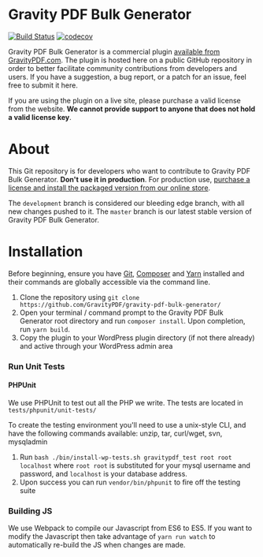 Gravity PDF Bulk Generator
==========================

[![Build Status](https://travis-ci.org/GravityPDF/gravity-pdf-bulk-generator.svg?branch=development)](https://travis-ci.org/GravityPDF/gravity-pdf-bulk-generator) [![codecov](https://codecov.io/gh/GravityPDF/gravity-pdf-bulk-generator/branch/development/graph/badge.svg)](https://codecov.io/gh/GravityPDF/gravity-pdf-bulk-generator)

Gravity PDF Bulk Generator is a commercial plugin [available from GravityPDF.com](https://gravitypdf.com/shop/bulk-generator-add-on/). The plugin is hosted here on a public GitHub repository in order to better facilitate community contributions from developers and users. If you have a suggestion, a bug report, or a patch for an issue, feel free to submit it here.

If you are using the plugin on a live site, please purchase a valid license from the website. **We cannot provide support to anyone that does not hold a valid license key**.

# About

This Git repository is for developers who want to contribute to Gravity PDF Bulk Generator. **Don't use it in production**. For production use, [purchase a license and install the packaged version from our online store](https://gravitypdf.com/shop/bulk-generator-add-on/).

The `development` branch is considered our bleeding edge branch, with all new changes pushed to it. The `master` branch is our latest stable version of Gravity PDF Bulk Generator.

# Installation

Before beginning, ensure you have [Git](https://git-scm.com/), [Composer](https://getcomposer.org/) and [Yarn](https://yarnpkg.com/en/docs/install) installed and their commands are globally accessible via the command line.

1. Clone the repository using `git clone https://github.com/GravityPDF/gravity-pdf-bulk-generator/`
1. Open your terminal / command prompt to the Gravity PDF Bulk Generator root directory and run `composer install`. Upon completion, run `yarn build`.
1. Copy the plugin to your WordPress plugin directory (if not there already) and active through your WordPress admin area

### Run Unit Tests

#### PHPUnit

We use PHPUnit to test out all the PHP we write. The tests are located in `tests/phpunit/unit-tests/`

To create the testing environment you'll need to use a unix-style CLI, and have the following commands available: unzip, tar, curl/wget, svn, mysqladmin

1. Run `bash ./bin/install-wp-tests.sh gravitypdf_test root root localhost` where `root root` is substituted for your mysql username and password, and `localhost` is your database address.
2. Upon success you can run `vendor/bin/phpunit` to fire off the testing suite
 
### Building JS

We use Webpack to compile our Javascript from ES6 to ES5. If you want to modify the Javascript then take advantage of `yarn run watch` to automatically re-build the JS when changes are made.
